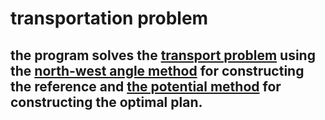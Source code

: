 <h1 align="left">transportation problem</h1>
<h2 align="left">the program solves the <a href="https://en.wikipedia.org/wiki/Transportation_theory_(mathematics)">transport problem</a> 
  using the <a href="https://www.studysmarter.co.uk/explanations/math/decision-maths/the-north-west-corner-method/">north-west angle method</a> 
  for constructing the reference and <a href="https://ru.wikipedia.org/wiki/%D0%9C%D0%B5%D1%82%D0%BE%D0%B4_%D0%BF%D0%BE%D1%82%D0%B5%D0%BD%D1%86%D0%B8%D0%B0%D0%BB%D0%BE%D0%B2">the potential method</a> 
  for constructing the optimal plan.</h2>
